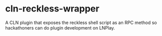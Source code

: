 # cln-reckless-wrapper
A CLN plugin that exposes the reckless shell script as an RPC method so hackathoners can do plugin development on LNPlay.
